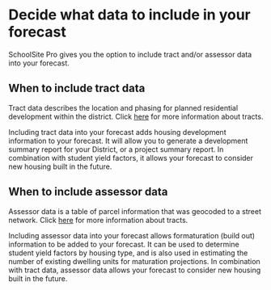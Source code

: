 # Decide what data to include in your forecast

SchoolSite Pro gives you the option to include tract and/or assessor data into your forecast. 

## When to include tract data
Tract data describes the location and phasing for planned residential development within the district. Click [here](../dataManagement/createData/createTracts.md) for more information about tracts. 

Including tract data into your forecast adds housing development information to your forecast. It will allow you to generate a development summary report for your District, or a project summary report. In combination with student yield factors, it allows your forecast to consider new housing built in the future.

## When to include assessor data
Assessor data is a table of parcel information that was geocoded to a street network.  Click [here](../dataManagement/createData/createAssessor.md) for more information about tracts. 

Including assessor data into your forecast allows formaturation (build out) information to be added to your forecast. It can be used to determine student yield factors by housing type, and is also used in estimating the number of existing dwelling units for maturation projections. In combination with tract data, assessor data allows your forecast to consider new housing built in the future.
